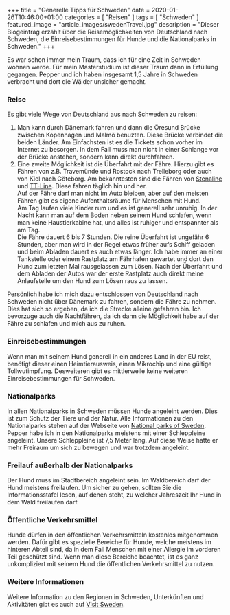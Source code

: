 +++
title =  "Generelle Tipps für Schweden"
date = 2020-01-26T10:46:00+01:00
categories = [
    "Reisen"
]
tags = [
    "Schweden"
]
featured_image = "article_images/swedenTravel.jpg"
description = "Dieser Blogeintrag erzählt über die Reisemöglichkeiten von Deutschland nach Schweden, die Einreisebestimmungen für Hunde und die Nationalparks in Schweden."
+++

Es war schon immer mein Traum, dass ich für eine Zeit in Schweden wohnen werde. Für mein Masterstudium ist dieser Traum dann in Erfüllung gegangen. Pepper und ich haben insgesamt 1,5 Jahre in Schweden verbracht und dort die Wälder unsicher gemacht.


### Reise
Es gibt viele Wege von Deutschland aus nach Schweden zu reisen:
1. Man kann durch Dänemark fahren und dann die Öresund Brücke zwischen Kopenhagen und Malmö benuzten. Diese Brücke verbindet die beiden Länder. Am Einfachsten ist es die Tickets schon vorher im Internet zu besorgen. In dem Fall muss man nicht in einer Schlange vor der Brücke anstehen, sondern kann direkt durchfahren.
2. Eine zweite Möglichkeit ist die Überfahrt mit der Fähre. Hierzu gibt es Fähren von z.B. Travemünde und Rostock nach Trelleborg oder auch von Kiel nach Göteborg. Am bekanntesten sind die Fähren von [Stenaline](https://www.stenaline.de/) und [TT-Line](https://www.ttline.com/de/passage/). Diese fahren täglich hin und her.  
Auf der Fähre darf man nicht im Auto bleiben, aber auf den meisten Fähren gibt es eigene Aufenthaltsräume für Menschen mit Hund.  
Am Tag laufen viele Kinder rum und es ist generell sehr unruhig. In der Nacht kann man auf dem Boden neben seinem Hund schlafen, wenn man keine Haustierkabine hat, und alles ist ruhiger und entspannter als am Tag.  
Die Fähre dauert 6 bis 7 Stunden. Die reine Überfahrt ist ungefähr 6 Stunden, aber man wird in der Regel etwas früher aufs Schiff geladen und beim Abladen dauert es auch etwas länger. Ich habe immer an einer Tankstelle oder einem Rastplatz am Fährhafen gewartet und dort den Hund zum letzten Mal rausgelassen zum Lösen. Nach der Überfahrt und dem Abladen der Autos war der erste Rastplatz auch direkt meine Anlaufstelle um den Hund zum Lösen raus zu lassen.

Persönlich habe ich mich dazu entschlossen von Deutschland nach Schweden nicht über Dänemark zu fahren, sondern die Fähre zu nehmen. Dies hat sich so ergeben, da ich die Strecke alleine gefahren bin. Ich bevorzuge auch die Nachtfähren, da ich dann die Möglichkeit habe auf der Fähre zu schlafen und mich aus zu ruhen.


### Einreisebestimmungen
Wenn man mit seinem Hund generell in ein anderes Land in der EU reist, benötigt dieser einen Heimtierausweis, einen Mikrochip und eine gültige Tollwutimpfung. Desweiteren gibt es mittlerweile keine weiteren Einreisebestimmungen für Schweden.


### Nationalparks
In allen Nationalparks in Schweden müssen Hunde angeleint werden. Dies ist zum Schutz der Tiere und der Natur. Alle Informationen zu den Nationalparks stehen auf der Webseite von [National parks of Sweden](http://www.nationalparksofsweden.se/de/).  
Pepper habe ich in den Nationalparks meistens mit einer Schleppleine angeleint. Unsere Schleppleine ist 7,5 Meter lang. Auf diese Weise hatte er mehr Freiraum um sich zu bewegen und war trotzdem angeleint.


### Freilauf außerhalb der Nationalparks
Der Hund muss im Stadtbereich angeleint sein. Im Waldbereich darf der Hund meistens freilaufen. Um sicher zu gehen, sollten Sie die Informationsstafel lesen, auf denen steht, zu welcher Jahreszeit Ihr Hund in dem Wald freilaufen darf.


### Öffentliche Verkehrsmittel
Hunde dürfen in den öffentlichen Verkehrsmitteln kostenlos mitgenommen werden. Dafür gibt es spezielle Bereiche für Hunde, welche meistens im hinteren Abteil sind, da in dem Fall Menschen mit einer Allergie im vorderen Teil geschützt sind. Wenn man diese Bereiche beachtet, ist es ganz unkompliziert mit seinem Hund die öffentlichen Verkehrsmittel zu nutzen.


### Weitere Informationen
Weitere Information zu den Regionen in Schweden, Unterkünften und Aktivitäten gibt es auch auf [Visit Sweden](https://visitsweden.de/).
